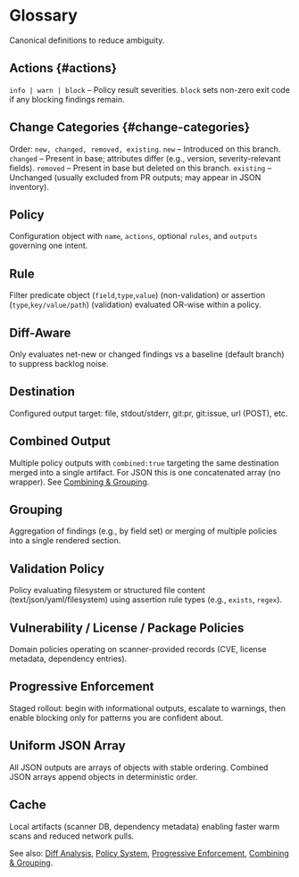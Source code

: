 # Glossary

Canonical definitions to reduce ambiguity.

## Actions {#actions}
<a id="info"></a><a id="warn"></a><a id="block"></a>
`info | warn | block` – Policy result severities. `block` sets non-zero exit code if any blocking findings remain.

## Change Categories {#change-categories}
<a id="new"></a><a id="changed"></a><a id="removed"></a><a id="existing"></a>
Order: `new, changed, removed, existing`.
`new` – Introduced on this branch.
`changed` – Present in base; attributes differ (e.g., version, severity-relevant fields).
`removed` – Present in base but deleted on this branch.
`existing` – Unchanged (usually excluded from PR outputs; may appear in JSON inventory).

## Policy
Configuration object with `name`, `actions`, optional `rules`, and `outputs` governing one intent.

## Rule
Filter predicate object (`field`,`type`,`value`) (non-validation) or assertion (`type`,`key/value/path`) (validation) evaluated OR-wise within a policy.

## Diff-Aware
Only evaluates net-new or changed findings vs a baseline (default branch) to suppress backlog noise.

## Destination
Configured output target: file, stdout/stderr, git:pr, git:issue, url (POST), etc.

## Combined Output
Multiple policy outputs with `combined:true` targeting the same destination merged into a single artifact. For JSON this is one concatenated array (no wrapper). See [Combining & Grouping](../output/combining-grouping.md).

## Grouping
Aggregation of findings (e.g., by field set) or merging of multiple policies into a single rendered section.

## Validation Policy
Policy evaluating filesystem or structured file content (text/json/yaml/filesystem) using assertion rule types (e.g., `exists`, `regex`).

## Vulnerability / License / Package Policies
Domain policies operating on scanner-provided records (CVE, license metadata, dependency entries).

## Progressive Enforcement
Staged rollout: begin with informational outputs, escalate to warnings, then enable blocking only for patterns you are confident about.

## Uniform JSON Array
All JSON outputs are arrays of objects with stable ordering. Combined JSON arrays append objects in deterministic order.

## Cache
Local artifacts (scanner DB, dependency metadata) enabling faster warm scans and reduced network pulls.

See also: [Diff Analysis](diff-analysis.md), [Policy System](policy-system.md), [Progressive Enforcement](../operations/progressive-enforcement.md), [Combining & Grouping](../output/combining-grouping.md).
